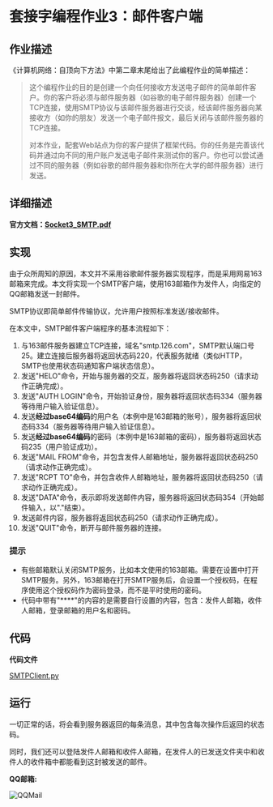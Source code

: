 # 套接字编程作业3：邮件客户端

## 作业描述

《计算机网络：自顶向下方法》中第二章末尾给出了此编程作业的简单描述：

> 这个编程作业的目的是创建一个向任何接收方发送电子邮件的简单邮件客户。你的客户将必须与邮件服务器（如谷歌的电子邮件服务器）创建一个TCP连接，使用SMTP协议与该邮件服务器进行交谈，经该邮件服务器向某接收方（如你的朋友）发送一个电子邮件报文，最后关闭与该邮件服务器的TCP连接。
>
> 对本作业，配套Web站点为你的客户提供了框架代码。你的任务是完善该代码并通过向不同的用户账户发送电子邮件来测试你的客户。你也可以尝试通过不同的服务器（例如谷歌的邮件服务器和你所在大学的邮件服务器）进行发送。

## 详细描述

**官方文档：[Socket3_SMTP.pdf](Socket3_SMTP.pdf)**

## 实现

由于众所周知的原因，本文并不采用谷歌邮件服务器实现程序，而是采用网易163邮箱来完成。本文将实现一个SMTP客户端，使用163邮箱作为发件人，向指定的QQ邮箱发送一封邮件。

SMTP协议即简单邮件传输协议，允许用户按照标准发送/接收邮件。

在本文中，SMTP邮件客户端程序的基本流程如下：

1. 与163邮件服务器建立TCP连接，域名"smtp.126.com"，SMTP默认端口号25。建立连接后服务器将返回状态码220，代表服务就绪（类似HTTP，SMTP也使用状态码通知客户端状态信息）。
2. 发送"HELO"命令，开始与服务器的交互，服务器将返回状态码250（请求动作正确完成）。
3. 发送"AUTH LOGIN"命令，开始验证身份，服务器将返回状态码334（服务器等待用户输入验证信息）。
4. 发送**经过base64编码**的用户名（本例中是163邮箱的账号），服务器将返回状态码334（服务器等待用户输入验证信息）。
5. 发送**经过base64编码**的密码（本例中是163邮箱的密码），服务器将返回状态码235（用户验证成功）。
6. 发送"MAIL FROM"命令，并包含发件人邮箱地址，服务器将返回状态码250（请求动作正确完成）。
7. 发送"RCPT TO"命令，并包含收件人邮箱地址，服务器将返回状态码250（请求动作正确完成）。
8. 发送"DATA"命令，表示即将发送邮件内容，服务器将返回状态码354（开始邮件输入，以"."结束）。
9. 发送邮件内容，服务器将返回状态码250（请求动作正确完成）。
10. 发送"QUIT"命令，断开与邮件服务器的连接。

### 提示

* 有些邮箱默认关闭SMTP服务，比如本文使用的163邮箱。需要在设置中打开SMTP服务。另外，163邮箱在打开SMTP服务后，会设置一个授权码，在程序使用这个授权码作为密码登录，而不是平时使用的密码。
* 代码中带有"\*\*\*\*"的内容的是需要自行设置的内容，包含：发件人邮箱，收件人邮箱，登录邮箱的用户名和密码。

## 代码

**代码文件**

[SMTPClient.py](source/SMTPClient.py)

## 运行

一切正常的话，将会看到服务器返回的每条消息，其中包含每次操作后返回的状态码。

同时，我们还可以登陆发件人邮箱和收件人邮箱，在发件人的已发送文件夹中和收件人的收件箱中都能看到这封被发送的邮件。


**QQ邮箱:**

![QQMail](image/QQMail.jpg)

